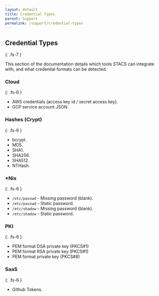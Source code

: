 ```yaml
---
layout: default
title: Credential Types
parent: Support
permalink: /support/credential-types
---
```


## Credential Types
{: .fs-7 }

This section of the documentation details which tools STACS can integrate with, and what
credential formats can be detected.

### Cloud
{: .fs-6 }

* AWS credentials (access key id / secret access key).
* GCP service account JSON.

### Hashes (Crypt)
{: .fs-6 }

* bcrypt.
* MD5.
* SHA1.
* SHA256.
* SHA512.
* NTHash.
 
### *Nix
{: .fs-6 }

* `/etc/passwd` - Missing password (blank).
* `/etc/passwd` - Static password.
* `/etc/shadow` - Missing password (blank).
* `/etc/shadow` - Static password.

### PKI
{: .fs-6 }

* PEM format DSA private key (PKCS#1)
* PEM format RSA private key (PKCS#1)
* PEM format private key (PKCS#8)

### SaaS
{: .fs-6 }

* Github Tokens.

